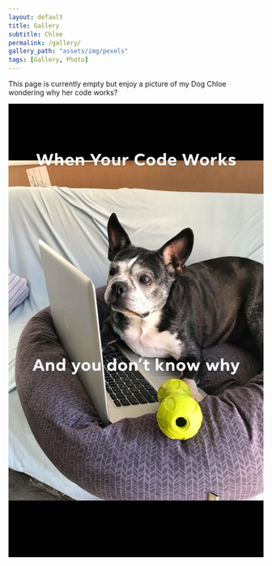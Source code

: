 ```yaml
---
layout: default
title: Gallery
subtitle: Chloe
permalink: /gallery/
gallery_path: "assets/img/pexels"
tags: [Gallery, Photo]
---
```


This page is currently empty 
but enjoy a picture of my Dog Chloe wondering why her code works?

![Chloe](/assets/img/chloe.jpg)